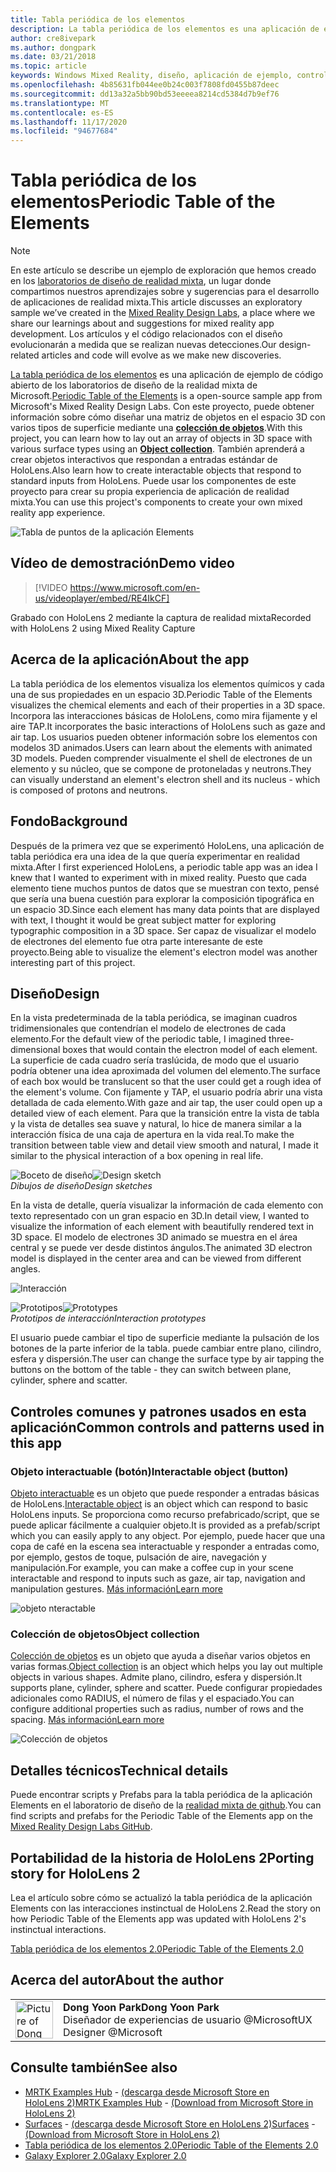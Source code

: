 ```yaml
---
title: Tabla periódica de los elementos
description: La tabla periódica de los elementos es una aplicación de ejemplo de código abierto de los laboratorios de diseño de la realidad mixta de Microsoft, donde puede aprender a diseñar una matriz de objetos en el espacio 3D con varios tipos de superficie mediante una colección de objetos.
author: cre8ivepark
ms.author: dongpark
ms.date: 03/21/2018
ms.topic: article
keywords: Windows Mixed Reality, diseño, aplicación de ejemplo, controles, MRTK, kit de herramientas de realidad mixta, Unity, aplicaciones de ejemplo, aplicaciones de ejemplo, código abierto, Microsoft Store, HoloLens, auriculares de realidad mixta, auriculares de realidad mixta de Windows, auriculares de realidad virtual
ms.openlocfilehash: 4b85631fb044ee0b24c003f7808fd0455b87deec
ms.sourcegitcommit: dd13a32a5bb90bd53eeeea8214cd5384d7b9ef76
ms.translationtype: MT
ms.contentlocale: es-ES
ms.lasthandoff: 11/17/2020
ms.locfileid: "94677684"
---
```

# <a name="periodic-table-of-the-elements"></a><span data-ttu-id="e4adf-104">Tabla periódica de los elementos</span><span class="sxs-lookup"><span data-stu-id="e4adf-104">Periodic Table of the Elements</span></span>

>[!NOTE]
><span data-ttu-id="e4adf-105">En este artículo se describe un ejemplo de exploración que hemos creado en los [laboratorios de diseño de realidad mixta](https://github.com/Microsoft/MRDesignLabs_Unity), un lugar donde compartimos nuestros aprendizajes sobre y sugerencias para el desarrollo de aplicaciones de realidad mixta.</span><span class="sxs-lookup"><span data-stu-id="e4adf-105">This article discusses an exploratory sample we’ve created in the [Mixed Reality Design Labs](https://github.com/Microsoft/MRDesignLabs_Unity), a place where we share our learnings about and suggestions for mixed reality app development.</span></span> <span data-ttu-id="e4adf-106">Los artículos y el código relacionados con el diseño evolucionarán a medida que se realizan nuevas detecciones.</span><span class="sxs-lookup"><span data-stu-id="e4adf-106">Our design-related articles and code will evolve as we make new discoveries.</span></span>

<span data-ttu-id="e4adf-107">[La tabla periódica de los elementos](https://github.com/Microsoft/MRDesignLabs_Unity_PeriodicTable) es una aplicación de ejemplo de código abierto de los laboratorios de diseño de la realidad mixta de Microsoft.</span><span class="sxs-lookup"><span data-stu-id="e4adf-107">[Periodic Table of the Elements](https://github.com/Microsoft/MRDesignLabs_Unity_PeriodicTable) is a open-source sample app from Microsoft's Mixed Reality Design Labs.</span></span> <span data-ttu-id="e4adf-108">Con este proyecto, puede obtener información sobre cómo diseñar una matriz de objetos en el espacio 3D con varios tipos de superficie mediante una **[colección de objetos](../../design/object-collection.md)**.</span><span class="sxs-lookup"><span data-stu-id="e4adf-108">With this project, you can learn how to lay out an array of objects in 3D space with various surface types using an **[Object collection](../../design/object-collection.md)**.</span></span> <span data-ttu-id="e4adf-109">También aprenderá a crear objetos interactivos que respondan a entradas estándar de HoloLens.</span><span class="sxs-lookup"><span data-stu-id="e4adf-109">Also learn how to create interactable objects that respond to standard inputs from HoloLens.</span></span> <span data-ttu-id="e4adf-110">Puede usar los componentes de este proyecto para crear su propia experiencia de aplicación de realidad mixta.</span><span class="sxs-lookup"><span data-stu-id="e4adf-110">You can use this project's components to create your own mixed reality app experience.</span></span>

![Tabla de puntos de la aplicación Elements](images/640px-periodictable-hero.jpg)

## <a name="demo-video"></a><span data-ttu-id="e4adf-112">Vídeo de demostración</span><span class="sxs-lookup"><span data-stu-id="e4adf-112">Demo video</span></span> 
> [!VIDEO https://www.microsoft.com/en-us/videoplayer/embed/RE4IkCF]

<span data-ttu-id="e4adf-113">Grabado con HoloLens 2 mediante la captura de realidad mixta</span><span class="sxs-lookup"><span data-stu-id="e4adf-113">Recorded with HoloLens 2 using Mixed Reality Capture</span></span>

## <a name="about-the-app"></a><span data-ttu-id="e4adf-114">Acerca de la aplicación</span><span class="sxs-lookup"><span data-stu-id="e4adf-114">About the app</span></span>

<span data-ttu-id="e4adf-115">La tabla periódica de los elementos visualiza los elementos químicos y cada una de sus propiedades en un espacio 3D.</span><span class="sxs-lookup"><span data-stu-id="e4adf-115">Periodic Table of the Elements visualizes the chemical elements and each of their properties in a 3D space.</span></span> <span data-ttu-id="e4adf-116">Incorpora las interacciones básicas de HoloLens, como mira fijamente y el aire TAP.</span><span class="sxs-lookup"><span data-stu-id="e4adf-116">It incorporates the basic interactions of HoloLens such as gaze and air tap.</span></span> <span data-ttu-id="e4adf-117">Los usuarios pueden obtener información sobre los elementos con modelos 3D animados.</span><span class="sxs-lookup"><span data-stu-id="e4adf-117">Users can learn about the elements with animated 3D models.</span></span> <span data-ttu-id="e4adf-118">Pueden comprender visualmente el shell de electrones de un elemento y su núcleo, que se compone de protoneladas y neutrons.</span><span class="sxs-lookup"><span data-stu-id="e4adf-118">They can visually understand an element's electron shell and its nucleus - which is composed of protons and neutrons.</span></span>

## <a name="background"></a><span data-ttu-id="e4adf-119">Fondo</span><span class="sxs-lookup"><span data-stu-id="e4adf-119">Background</span></span>

<span data-ttu-id="e4adf-120">Después de la primera vez que se experimentó HoloLens, una aplicación de tabla periódica era una idea de la que quería experimentar en realidad mixta.</span><span class="sxs-lookup"><span data-stu-id="e4adf-120">After I first experienced HoloLens, a periodic table app was an idea I knew that I wanted to experiment with in mixed reality.</span></span> <span data-ttu-id="e4adf-121">Puesto que cada elemento tiene muchos puntos de datos que se muestran con texto, pensé que sería una buena cuestión para explorar la composición tipográfica en un espacio 3D.</span><span class="sxs-lookup"><span data-stu-id="e4adf-121">Since each element has many data points that are displayed with text, I thought it would be great subject matter for exploring typographic composition in a 3D space.</span></span> <span data-ttu-id="e4adf-122">Ser capaz de visualizar el modelo de electrones del elemento fue otra parte interesante de este proyecto.</span><span class="sxs-lookup"><span data-stu-id="e4adf-122">Being able to visualize the element's electron model was another interesting part of this project.</span></span>

## <a name="design"></a><span data-ttu-id="e4adf-123">Diseño</span><span class="sxs-lookup"><span data-stu-id="e4adf-123">Design</span></span>

<span data-ttu-id="e4adf-124">En la vista predeterminada de la tabla periódica, se imaginan cuadros tridimensionales que contendrían el modelo de electrones de cada elemento.</span><span class="sxs-lookup"><span data-stu-id="e4adf-124">For the default view of the periodic table, I imagined three-dimensional boxes that would contain the electron model of each element.</span></span> <span data-ttu-id="e4adf-125">La superficie de cada cuadro sería traslúcida, de modo que el usuario podría obtener una idea aproximada del volumen del elemento.</span><span class="sxs-lookup"><span data-stu-id="e4adf-125">The surface of each box would be translucent so that the user could get a rough idea of the element's volume.</span></span> <span data-ttu-id="e4adf-126">Con fijamente y TAP, el usuario podría abrir una vista detallada de cada elemento.</span><span class="sxs-lookup"><span data-stu-id="e4adf-126">With gaze and air tap, the user could open up a detailed view of each element.</span></span> <span data-ttu-id="e4adf-127">Para que la transición entre la vista de tabla y la vista de detalles sea suave y natural, lo hice de manera similar a la interacción física de una caja de apertura en la vida real.</span><span class="sxs-lookup"><span data-stu-id="e4adf-127">To make the transition between table view and detail view smooth and natural, I made it similar to the physical interaction of a box opening in real life.</span></span>

<span data-ttu-id="e4adf-128">![Boceto de diseño](images/640px-sketch20170406.jpg)</span><span class="sxs-lookup"><span data-stu-id="e4adf-128">![Design sketch](images/640px-sketch20170406.jpg)</span></span><br>
<span data-ttu-id="e4adf-129">*Dibujos de diseño*</span><span class="sxs-lookup"><span data-stu-id="e4adf-129">*Design sketches*</span></span>

<span data-ttu-id="e4adf-130">En la vista de detalle, quería visualizar la información de cada elemento con texto representado con un gran espacio en 3D.</span><span class="sxs-lookup"><span data-stu-id="e4adf-130">In detail view, I wanted to visualize the information of each element with beautifully rendered text in 3D space.</span></span> <span data-ttu-id="e4adf-131">El modelo de electrones 3D animado se muestra en el área central y se puede ver desde distintos ángulos.</span><span class="sxs-lookup"><span data-stu-id="e4adf-131">The animated 3D electron model is displayed in the center area and can be viewed from different angles.</span></span>

![Interacción](images/640px-periodictable-interaction.jpg)

<span data-ttu-id="e4adf-133">![Prototipos](images/640px-periodictable-prototypes.jpg)</span><span class="sxs-lookup"><span data-stu-id="e4adf-133">![Prototypes](images/640px-periodictable-prototypes.jpg)</span></span><br>
<span data-ttu-id="e4adf-134">*Prototipos de interacción*</span><span class="sxs-lookup"><span data-stu-id="e4adf-134">*Interaction prototypes*</span></span>

<span data-ttu-id="e4adf-135">El usuario puede cambiar el tipo de superficie mediante la pulsación de los botones de la parte inferior de la tabla. puede cambiar entre plano, cilindro, esfera y dispersión.</span><span class="sxs-lookup"><span data-stu-id="e4adf-135">The user can change the surface type by air tapping the buttons on the bottom of the table - they can switch between plane, cylinder, sphere and scatter.</span></span>

## <a name="common-controls-and-patterns-used-in-this-app"></a><span data-ttu-id="e4adf-136">Controles comunes y patrones usados en esta aplicación</span><span class="sxs-lookup"><span data-stu-id="e4adf-136">Common controls and patterns used in this app</span></span>

### <a name="interactable-object-button"></a><span data-ttu-id="e4adf-137">Objeto interactuable (botón)</span><span class="sxs-lookup"><span data-stu-id="e4adf-137">Interactable object (button)</span></span>

<span data-ttu-id="e4adf-138">[Objeto interactuable](../../design/interactable-object.md) es un objeto que puede responder a entradas básicas de HoloLens.</span><span class="sxs-lookup"><span data-stu-id="e4adf-138">[Interactable object](../../design/interactable-object.md) is an object which can respond to basic HoloLens inputs.</span></span> <span data-ttu-id="e4adf-139">Se proporciona como recurso prefabricado/script, que se puede aplicar fácilmente a cualquier objeto.</span><span class="sxs-lookup"><span data-stu-id="e4adf-139">It is provided as a prefab/script which you can easily apply to any object.</span></span> <span data-ttu-id="e4adf-140">Por ejemplo, puede hacer que una copa de café en la escena sea interactuable y responder a entradas como, por ejemplo, gestos de toque, pulsación de aire, navegación y manipulación.</span><span class="sxs-lookup"><span data-stu-id="e4adf-140">For example, you can make a coffee cup in your scene interactable and respond to inputs such as gaze, air tap, navigation and manipulation gestures.</span></span> [<span data-ttu-id="e4adf-141">Más información</span><span class="sxs-lookup"><span data-stu-id="e4adf-141">Learn more</span></span>](../../design/interactable-object.md)

![objeto nteractable](images/640px-periodictable-interactableobject.jpg)

### <a name="object-collection"></a><span data-ttu-id="e4adf-143">Colección de objetos</span><span class="sxs-lookup"><span data-stu-id="e4adf-143">Object collection</span></span>

<span data-ttu-id="e4adf-144">[Colección de objetos](../../design/object-collection.md) es un objeto que ayuda a diseñar varios objetos en varias formas.</span><span class="sxs-lookup"><span data-stu-id="e4adf-144">[Object collection](../../design/object-collection.md) is an object which helps you lay out multiple objects in various shapes.</span></span> <span data-ttu-id="e4adf-145">Admite plano, cilindro, esfera y dispersión.</span><span class="sxs-lookup"><span data-stu-id="e4adf-145">It supports plane, cylinder, sphere and scatter.</span></span> <span data-ttu-id="e4adf-146">Puede configurar propiedades adicionales como RADIUS, el número de filas y el espaciado.</span><span class="sxs-lookup"><span data-stu-id="e4adf-146">You can configure additional properties such as radius, number of rows and the spacing.</span></span> [<span data-ttu-id="e4adf-147">Más información</span><span class="sxs-lookup"><span data-stu-id="e4adf-147">Learn more</span></span>](../../design/object-collection.md)

![Colección de objetos](images/640px-periodictable-collections.jpg)

## <a name="technical-details"></a><span data-ttu-id="e4adf-149">Detalles técnicos</span><span class="sxs-lookup"><span data-stu-id="e4adf-149">Technical details</span></span>

<span data-ttu-id="e4adf-150">Puede encontrar scripts y Prefabs para la tabla periódica de la aplicación Elements en el laboratorio de diseño de la [realidad mixta de github](https://github.com/Microsoft/MRDesignLabs_Unity_PeriodicTable).</span><span class="sxs-lookup"><span data-stu-id="e4adf-150">You can find scripts and prefabs for the Periodic Table of the Elements app on the [Mixed Reality Design Labs GitHub](https://github.com/Microsoft/MRDesignLabs_Unity_PeriodicTable).</span></span>

## <a name="porting-story-for-hololens-2"></a><span data-ttu-id="e4adf-151">Portabilidad de la historia de HoloLens 2</span><span class="sxs-lookup"><span data-stu-id="e4adf-151">Porting story for HoloLens 2</span></span>

<span data-ttu-id="e4adf-152">Lea el artículo sobre cómo se actualizó la tabla periódica de la aplicación Elements con las interacciones instinctual de HoloLens 2.</span><span class="sxs-lookup"><span data-stu-id="e4adf-152">Read the story on how Periodic Table of the Elements app was updated with HoloLens 2's instinctual interactions.</span></span>

[<span data-ttu-id="e4adf-153">Tabla periódica de los elementos 2.0</span><span class="sxs-lookup"><span data-stu-id="e4adf-153">Periodic Table of the Elements 2.0</span></span>](https://medium.com/@dongyoonpark/bringing-the-periodic-table-of-the-elements-app-to-hololens-2-with-mrtk-v2-a6e3d8362158)




## <a name="about-the-author"></a><span data-ttu-id="e4adf-154">Acerca del autor</span><span class="sxs-lookup"><span data-stu-id="e4adf-154">About the author</span></span>

<table style="border-collapse:collapse" padding-left="0px">
<tr>
<td style="border-style: none" width="60px"><img alt="Picture of Dong Yoon Park" width="60" height="60" src="images/dongyoonpark.jpg"></td>
<td style="border-style: none"><span data-ttu-id="e4adf-155"><b>Dong Yoon Park</b></span><span class="sxs-lookup"><span data-stu-id="e4adf-155"><b>Dong Yoon Park</b></span></span><br><span data-ttu-id="e4adf-156">Diseñador de experiencias de usuario @Microsoft</span><span class="sxs-lookup"><span data-stu-id="e4adf-156">UX Designer @Microsoft</span></span></td>
</tr>
</table>

## <a name="see-also"></a><span data-ttu-id="e4adf-157">Consulte también</span><span class="sxs-lookup"><span data-stu-id="e4adf-157">See also</span></span>

* <span data-ttu-id="e4adf-158">[MRTK Examples Hub](https://microsoft.github.io/MixedRealityToolkit-Unity/Documentation/README_ExampleHub.html) - [(descarga desde Microsoft Store en HoloLens 2)](https://www.microsoft.com/en-us/p/mrtk-examples-hub/9mv8c39l2sj4)</span><span class="sxs-lookup"><span data-stu-id="e4adf-158">[MRTK Examples Hub](https://microsoft.github.io/MixedRealityToolkit-Unity/Documentation/README_ExampleHub.html) - [(Download from Microsoft Store in HoloLens 2)](https://www.microsoft.com/en-us/p/mrtk-examples-hub/9mv8c39l2sj4)</span></span>
* <span data-ttu-id="e4adf-159">[Surfaces](sampleapp-surfaces.md) - [(descarga desde Microsoft Store en HoloLens 2)](https://www.microsoft.com/en-us/p/surfaces/9nvkpv3sk3x0)</span><span class="sxs-lookup"><span data-stu-id="e4adf-159">[Surfaces](sampleapp-surfaces.md) - [(Download from Microsoft Store in HoloLens 2)](https://www.microsoft.com/en-us/p/surfaces/9nvkpv3sk3x0)</span></span>
* [<span data-ttu-id="e4adf-160">Tabla periódica de los elementos 2.0</span><span class="sxs-lookup"><span data-stu-id="e4adf-160">Periodic Table of the Elements 2.0</span></span>](https://medium.com/@dongyoonpark/bringing-the-periodic-table-of-the-elements-app-to-hololens-2-with-mrtk-v2-a6e3d8362158)
* [<span data-ttu-id="e4adf-161">Galaxy Explorer 2.0</span><span class="sxs-lookup"><span data-stu-id="e4adf-161">Galaxy Explorer 2.0</span></span>](galaxy-explorer-update.md)